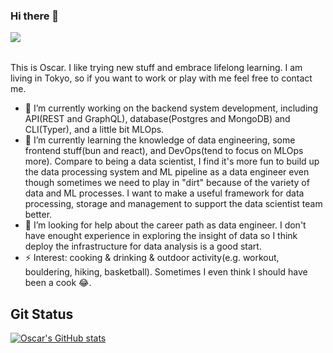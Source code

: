 ### Hi there 👋
<a href="https://linktr.ee/kashiwachen">
  <img align="left" src="https://img.shields.io/website?down_color=red&down_message=down&label=MY%20Linktree&style=for-the-badge&up_message=open&up_color=blue&url=https://linktr.ee/kashiwachen" />
</a>

<br>
<br>

This is Oscar.
I like trying new stuff and embrace lifelong learning.
I am living in Tokyo, so if you want to work or play with me feel free to contact me.

- 🔭 I’m currently working on the backend system development, including API(REST and GraphQL), database(Postgres and MongoDB) and CLI(Typer), and a little bit MLOps.
- 🌱 I’m currently learning the knowledge of data engineering, some frontend stuff(bun and react), and DevOps(tend to focus on MLOps more). Compare to being a data scientist, I find it's more fun to build up the data processing system and ML pipeline as a data engineer even though sometimes we need to play in "dirt" because of the variety of data and ML processes.
I want to make a useful framework for data processing, storage and management to support the data scientist team better.
- 🤔 I’m looking for help about the career path as data engineer.
I don't have enought experience in exploring the insight of data so I think deploy the infrastructure for data analysis is a good start.
- ⚡ Interest: cooking & drinking & outdoor activity(e.g. workout, bouldering, hiking, basketball).
Sometimes I even think I should have been a cook :joy:.

Git Status
------

[![Oscar's GitHub stats](https://github-readme-stats.vercel.app/api?username=kashiwachen&count_private=true&show_icons=true&theme=tokyonight)](https://github.com/anuraghazra/github-readme-stats)
